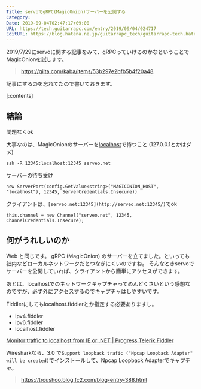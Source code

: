 ```yaml
---
Title: servoでgRPC(MagicOnion)サーバーを公開する
Category:
Date: 2019-09-04T02:47:17+09:00
URL: https://tech.guitarrapc.com/entry/2019/09/04/024717
EditURL: https://blog.hatena.ne.jp/guitarrapc_tech/guitarrapc-tech.hatenablog.com/atom/entry/26006613380628733
---
```


2019/7/29にservoに関する記事をみて、gRPCっていけるのかなということでMagicOnionを試します。

> https://qiita.com/kaba/items/53b297e2bfb5b4f20a48

記事にするのを忘れてたので書いておきます。

[:contents]

## 結論

問題なくok

大事なのは、MagicOnionのサーバーを[localhost](http://localhost)で待つこと (127.0.0.1とかはダメ)

```
ssh -R 12345:localhost:12345 serveo.net
```

サーバーの待ち受け

```
new ServerPort(config.GetValue<string>("MAGICONION_HOST", "localhost"), 12345, ServerCredentials.Insecure))
```

クライアントは、`[serveo.net:12345](http://serveo.net:12345/)`でok

```
this.channel = new Channel("serveo.net", 12345, ChannelCredentials.Insecure);
```

## 何がうれしいのか

Web  と同じです。
gRPC (MagicOnion) のサーバーを立てました。といっても社内などローカルネットワークだとつなぎにくいのですね。
そんなときservoでサーバーを公開していれば、クライアントから簡単にアクセスができます。

あとは、localhostでのネットワークキャプチャってめんどくさいという感想なのですが、必ず外にアクセスするのでキャプチャはしやすいです。

Fiddlerにしてもlocalhost.fiddlerとか指定する必要ありますし。

* ipv4.fiddler
* ipv6.fiddler
* localhost.fiddler

[Monitor traffic to localhost from IE or \.NET \| Progress Telerik Fiddler](https://docs.telerik.com/fiddler/configure-fiddler/tasks/monitorlocaltraffic)

Wiresharkなら、3.0  で`Support loopback trafic ("Npcap Loopback Adapter" will be created)`でインストールして、Npcap Loopback Adapterでキャプチャ。

> https://troushoo.blog.fc2.com/blog-entry-388.html
